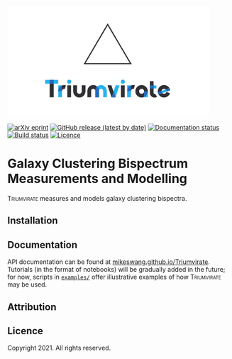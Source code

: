![Triumvirate](https://github.com/MikeSWang/Triumvirate/raw/main/docs/source/_static/Triumvirate.png)

[![arXiv eprint](
https://img.shields.io/badge/arXiv-yyyy.nnnnn-important
)](https://arxiv.org/abs/yyyy.nnnnn)
[![GitHub release (latest by date)](
https://img.shields.io/github/v/release/MikeSWang/Triumvirate?label=release
)](https://github.com/MikeSWang/Triumvirate/releases/latest)
[![Documentation status](
https://readthedocs.org/projects/triumvirate/badge/?version=latest
)](https://triumvirate.readthedocs.io/en/latest)
[![Build status](
https://travis-ci.com/MikeSWang/Triumvirate.svg?branch=main
)](https://travis-ci.com/MikeSWang/Triumvirate)
[![Licence](
https://img.shields.io/badge/licence-GPLv3-informational
)](https://github.com/mikeswang/Triumvirate/tree/main/LICENCE)


# Galaxy Clustering Bispectrum Measurements and Modelling

<span style="font-variant: small-caps">Triumvirate</span> measures and
models galaxy clustering bispectra.


## Installation


## Documentation

API documentation can be found at [mikeswang.github.io/Triumvirate](
https://mikeswang.github.io/Triumvirate).  Tutorials (in the format of
notebooks) will be gradually added in the future; for now, scripts in
[``examples/``](
https://github.com/MikeSWang/Triumvirate/tree/main/examples) offer
illustrative examples of how
<span style="font-variant: small-caps">Triumvirate</span> may be used.


## Attribution


## Licence

Copyright 2021. All rights reserved.

